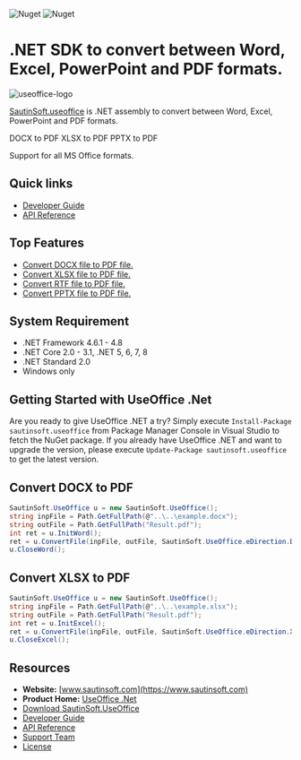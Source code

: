 ![Nuget](https://img.shields.io/nuget/v/sautinsoft.useoffice) ![Nuget](https://img.shields.io/nuget/dt/sautinsoft.useoffice) 
# .NET SDK to convert between Word, Excel, PowerPoint and PDF formats.

![useoffice-logo](https://github.com/SautinSoft/SautinSoft.UseOffice.Examples/assets/79837963/faa624bd-f065-477f-abf8-0f651fa9c6d2)


[SautinSoft.useoffice](https://sautinsoft.com/products/useoffice/) is .NET assembly to convert between Word, Excel, PowerPoint and PDF formats.

DOCX to PDF
XLSX to PDF
PPTX to PDF

Support for all MS Office formats.

## Quick links

+ [Developer Guide](https://sautinsoft.com/products/useoffice/examples/)
+ [API Reference](https://sautinsoft.net/help/convert-rtf-html-doc-docx-xls-xlsx-ppt-pptx-to-pdf-net-library/html/N_SautinSoft.htm)

## Top Features

+ [Convert DOCX file to PDF file.](https://sautinsoft.com/products/useoffice/examples/convert-docx-to-pdf-csharp-vb-net.php)
+ [Convert XLSX file to PDF file.](https://sautinsoft.com/products/useoffice/examples/convert-xlsx-to-pdf-csharp-vb-net.php)
+ [Convert RTF file to PDF file.](https://sautinsoft.com/products/useoffice/examples/convert-rtf-to-pdf-csharp-vb-net.php)
+ [Convert PPTX file to PDF file.](https://sautinsoft.com/products/useoffice/examples/convert-pptx-to-pdf-csharp-vb-net.php)

## System Requirement

* .NET Framework 4.6.1 - 4.8
* .NET Core 2.0 - 3.1, .NET 5, 6, 7, 8
* .NET Standard 2.0
* Windows only

## Getting Started with UseOffice .Net

Are you ready to give UseOffice .NET a try? Simply execute `Install-Package sautinsoft.useoffice` from Package Manager Console in Visual Studio to fetch the NuGet package. If you already have UseOffice .NET and want to upgrade the version, please execute `Update-Package sautinsoft.useoffice` to get the latest version.

## Convert DOCX to PDF

```csharp
SautinSoft.UseOffice u = new SautinSoft.UseOffice();
string inpFile = Path.GetFullPath(@"..\..\example.docx");
string outFile = Path.GetFullPath("Result.pdf");
int ret = u.InitWord();
ret = u.ConvertFile(inpFile, outFile, SautinSoft.UseOffice.eDirection.DOCX_to_PDF);
u.CloseWord();
```
## Convert XLSX to PDF

```csharp
SautinSoft.UseOffice u = new SautinSoft.UseOffice();
string inpFile = Path.GetFullPath(@"..\..\example.xlsx");
string outFile = Path.GetFullPath("Result.pdf");
int ret = u.InitExcel();
ret = u.ConvertFile(inpFile, outFile, SautinSoft.UseOffice.eDirection.XSLX_to_PDF);
u.CloseExcel();
```

## Resources

+ **Website:** [www.sautinsoft.com](https://www.sautinsoft.com)
+ **Product Home:** [UseOffice .Net](https://sautinsoft.com/products/useoffice/)
+ [Download SautinSoft.UseOffice](https://sautinsoft.com/products/useoffice/download.php)
+ [Developer Guide](https://sautinsoft.com/products/useoffice/examples/)
+ [API Reference](https://sautinsoft.net/help/convert-rtf-html-doc-docx-xls-xlsx-ppt-pptx-to-pdf-net-library/html/N_SautinSoft.htm)
+ [Support Team](https://sautinsoft.com/support.php)
+ [License](https://sautinsoft.net/help/convert-rtf-html-doc-docx-xls-xlsx-ppt-pptx-to-pdf-net-library/html/license.htm)
